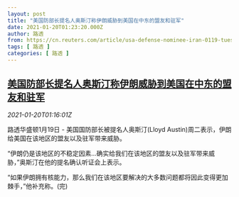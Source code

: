 ```yaml
---
layout: post
title: "美国防部长提名人奥斯汀称伊朗威胁到美国在中东的盟友和驻军"
date: 2021-01-20T01:23:20.000Z
author: 路透
from: https://cn.reuters.com/article/usa-defense-nominee-iran-0119-tues-idCNKBS29P03V
tags: [ 路透 ]
categories: [ 路透 ]
---
```

<!--1611105800000-->
[美国防部长提名人奥斯汀称伊朗威胁到美国在中东的盟友和驻军](https://cn.reuters.com/article/usa-defense-nominee-iran-0119-tues-idCNKBS29P03V)
------

<div>
<div><i>2021-01-20T01:16:01Z</i></div><p>路透华盛顿1月19日 - 美国国防部长被提名人奥斯汀(Lloyd Austin)周二表示，伊朗给美国在该地区的盟友以及驻军带来威胁。</p><p>“伊朗仍是该地区的不稳定因素...确实给我们在该地区的盟友以及驻军带来威胁，”奥斯汀在他的提名确认听证会上表示。</p><p>“如果伊朗拥有核能力，那么我们在该地区要解决的大多数问题都将因此变得更加棘手，”他补充称。(完)</p>
</div>
